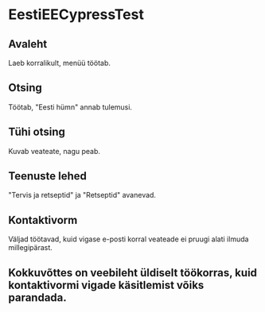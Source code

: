 # EestiEECypressTest

## Avaleht
Laeb korralikult, menüü töötab.  
## Otsing
Töötab, "Eesti hümn" annab tulemusi.  
## Tühi otsing
Kuvab veateate, nagu peab.  
## Teenuste lehed
"Tervis ja retseptid" ja "Retseptid" avanevad.  
## Kontaktivorm
Väljad töötavad, kuid vigase e-posti korral veateade ei pruugi alati ilmuda millegipärast.  




## Kokkuvõttes on veebileht üldiselt töökorras, kuid kontaktivormi vigade käsitlemist võiks parandada.
